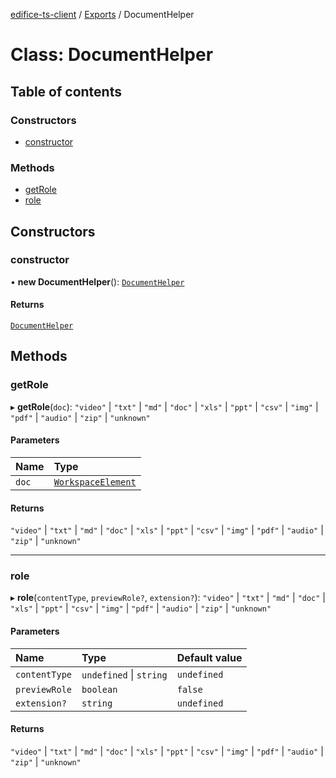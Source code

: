 [edifice-ts-client](../README.md) / [Exports](../modules.md) / DocumentHelper

# Class: DocumentHelper

## Table of contents

### Constructors

- [constructor](DocumentHelper.md#constructor)

### Methods

- [getRole](DocumentHelper.md#getrole)
- [role](DocumentHelper.md#role)

## Constructors

### constructor

• **new DocumentHelper**(): [`DocumentHelper`](DocumentHelper.md)

#### Returns

[`DocumentHelper`](DocumentHelper.md)

## Methods

### getRole

▸ **getRole**(`doc`): ``"video"`` \| ``"txt"`` \| ``"md"`` \| ``"doc"`` \| ``"xls"`` \| ``"ppt"`` \| ``"csv"`` \| ``"img"`` \| ``"pdf"`` \| ``"audio"`` \| ``"zip"`` \| ``"unknown"``

#### Parameters

| Name | Type |
| :------ | :------ |
| `doc` | [`WorkspaceElement`](../interfaces/WorkspaceElement.md) |

#### Returns

``"video"`` \| ``"txt"`` \| ``"md"`` \| ``"doc"`` \| ``"xls"`` \| ``"ppt"`` \| ``"csv"`` \| ``"img"`` \| ``"pdf"`` \| ``"audio"`` \| ``"zip"`` \| ``"unknown"``

___

### role

▸ **role**(`contentType`, `previewRole?`, `extension?`): ``"video"`` \| ``"txt"`` \| ``"md"`` \| ``"doc"`` \| ``"xls"`` \| ``"ppt"`` \| ``"csv"`` \| ``"img"`` \| ``"pdf"`` \| ``"audio"`` \| ``"zip"`` \| ``"unknown"``

#### Parameters

| Name | Type | Default value |
| :------ | :------ | :------ |
| `contentType` | `undefined` \| `string` | `undefined` |
| `previewRole` | `boolean` | `false` |
| `extension?` | `string` | `undefined` |

#### Returns

``"video"`` \| ``"txt"`` \| ``"md"`` \| ``"doc"`` \| ``"xls"`` \| ``"ppt"`` \| ``"csv"`` \| ``"img"`` \| ``"pdf"`` \| ``"audio"`` \| ``"zip"`` \| ``"unknown"``
